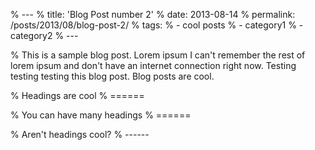 % ---
% title: 'Blog Post number 2'
% date: 2013-08-14
% permalink: /posts/2013/08/blog-post-2/
% tags:
%   - cool posts
%   - category1
%   - category2
% ---

% This is a sample blog post. Lorem ipsum I can't remember the rest of lorem ipsum and don't have an internet connection right now. Testing testing testing this blog post. Blog posts are cool.

% Headings are cool
% ======

% You can have many headings
% ======

% Aren't headings cool?
% ------